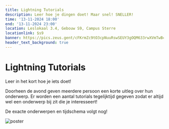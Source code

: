 ```yaml
---
title: Lightning Tutorials
description: Leer hoe je dingen doet! Maar snel! SNELLER!
time: '13-11-2024 18:00'
end: '13-11-2024 23:00'
location: Leslokaal 3.4, Gebouw S9, Campus Sterre
locationlink: $s9
banner: https://pics.zeus.gent/cFKrmZc9tO3cpNuuRswSEUY3gOQM633rwXVmTwBc.jpg
header_text_background: true
---
```


# Lightning Tutorials

Leer in het kort hoe je iets doet!

Doorheen de avond geven meerdere persoon een korte uitleg over hun onderwerp.
Er worden een aantal tutorials tegelijktijd gegeven zodat er altijd wel een onderwerp bij zit die je interesseert!

De exacte onderwerpen en tijdschema volgt nog!

![poster](https://pics.zeus.gent/2XNVPcvCxE2VCMeUWziPqkce0dxe2vyik5hXj993.png)

